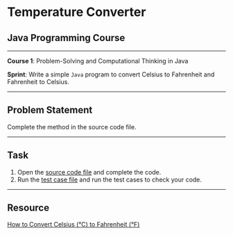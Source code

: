 # Temperature Converter

## Java Programming Course

---

**Course 1**: Problem-Solving and Computational Thinking in Java

**Sprint**: Write a simple `Java` program to convert Celsius to Fahrenheit and Fahrenheit to Celsius.

---

Problem Statement
---

Complete the method in the source code file.

---

Task
---

1. Open the [source code file](src/main/java/com/niit/jap/TemperatureConverter.java) and complete the code.
2. Run the [test case file](src/test/java/com/niit/jap/TemperatureConverterTest.java) and run the test cases to
   check your code.

---

Resource
---

[How to Convert Celsius (°C) to Fahrenheit (°F)](https://www.wikihow.com/Convert-Celsius-(%C2%B0C)-to-Fahrenheit-(%C2%B0F))